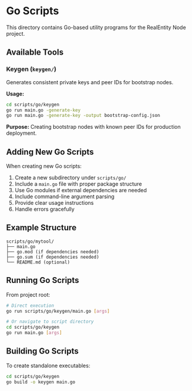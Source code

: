 # Go Scripts

This directory contains Go-based utility programs for the RealEntity Node project.

## Available Tools

### Keygen (`keygen/`)

Generates consistent private keys and peer IDs for bootstrap nodes.

**Usage:**
```bash
cd scripts/go/keygen
go run main.go -generate-key
go run main.go -generate-key -output bootstrap-config.json
```

**Purpose:** Creating bootstrap nodes with known peer IDs for production deployment.

## Adding New Go Scripts

When creating new Go scripts:

1. Create a new subdirectory under `scripts/go/`
2. Include a `main.go` file with proper package structure
3. Use Go modules if external dependencies are needed
4. Include command-line argument parsing
5. Provide clear usage instructions
6. Handle errors gracefully

## Example Structure

```
scripts/go/mytool/
├── main.go
├── go.mod (if dependencies needed)
├── go.sum (if dependencies needed)
└── README.md (optional)
```

## Running Go Scripts

From project root:
```bash
# Direct execution
go run scripts/go/keygen/main.go [args]

# Or navigate to script directory
cd scripts/go/keygen
go run main.go [args]
```

## Building Go Scripts

To create standalone executables:
```bash
cd scripts/go/keygen
go build -o keygen main.go
```
